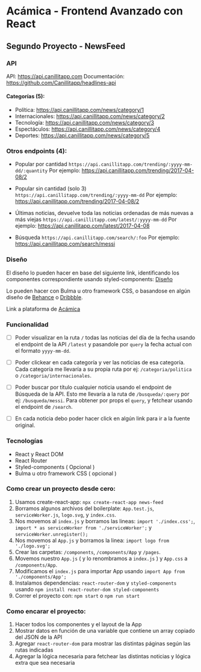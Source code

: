 # Acámica - Frontend Avanzado con React

## Segundo Proyecto - NewsFeed

### API

API: https://api.canillitapp.com
Documentación: https://github.com/Canillitapp/headlines-api

#### Categorías (5):

- Política: https://api.canillitapp.com/news/category/1
- Internacionales: https://api.canillitapp.com/news/category/2
- Tecnología: https://api.canillitapp.com/news/category/3
- Espectáculos: https://api.canillitapp.com/news/category/4
- Deportes: https://api.canillitapp.com/news/category/5

### Otros endpoints (4):

- Popular por cantidad `https://api.canillitapp.com/trending/:yyyy-mm-dd/:quantity`
Por ejemplo: https://api.canillitapp.com/trending/2017-04-08/2

- Popular sin cantidad (solo 3) `https://api.canillitapp.com/trending/:yyyy-mm-dd`
Por ejemplo: https://api.canillitapp.com/trending/2017-04-08/2

- Últimas noticias, devuelve toda las noticias ordenadas de más nuevas a más viejas `https://api.canillitapp.com/latest/:yyyy-mm-dd`
Por ejemplo: https://api.canillitapp.com/latest/2017-04-08

- Búsqueda `https://api.canillitapp.com/search/:foo`
Por ejemplo: https://api.canillitapp.com/search/messi

### Diseño

El diseño lo pueden hacer en base del siguiente link, identificando los componentes correspondiente usando styled-components: [Diseño](https://s3.amazonaws.com/resources.acamica.com/contenidos/react/news-room/components.pdf)

Lo pueden hacer con Bulma u otro framework CSS, o basandose en algún diseño de [Behance](https://www.behance.net) o [Dribbble](https://dribbble.com).

Link a plataforma de [Acámica](https://www.acamica.com/cursos/506)

### Funcionalidad

- [ ] Poder visualizar en la ruta `/` todas las noticias del día de la fecha usando el endpoint de la API `/latest` y pasandole por `query` la fecha actual con el formato `yyyy-mm-dd`.

* [ ] Poder clickear en cada categoría y ver las noticias de esa categoría.
Cada categoría me llevaría a su propia ruta por ej: `/categoria/politica` o `/categoria/internacionales`.

- [ ] Poder buscar por título cualquier noticia usando el endpoint de Búsqueda de la API.
Esto me llevaría a la ruta de `/busqueda/:query` por ej: `/busqueda/messi`.
Para obtener por props el `query`, y fetchear usando el endpoint de `/search`.

* [ ] En cada noticia debo poder hacer click en algún link para ir a la fuente original.

### Tecnologías

- React y React DOM
- React Router
- Styled-components ( Opcional )
- Bulma u otro framework CSS ( opcional )

### Como crear un proyecto desde cero:

1. Usamos create-react-app: `npx create-react-app news-feed`
2. Borramos algunos archivos del boilerplate: `App.test.js`, `serviceWorker.js`, `logo.svg`, y `index.css`.
3. Nos movemos al `index.js` y borramos las lineas: `import './index.css';`, `import * as serviceWorker from './serviceWorker';` y `serviceWorker.unregister();`
4. Nos movemos al `App.js` y borramos la linea: `import logo from './logo.svg';`
5. Crear las carpetas: `/components`, `/components/App` y `/pages`.
6. Movemos nuestro `App.js` ( y lo renombramos a `index.js` ) y `App.css` a `/components/App`.
7. Modificamos el `index.js` para importar App usando `import App from './components/App';`
8. Instalamos dependencias: `react-router-dom` y `styled-components` usando `npm install react-router-dom styled-components`
9. Correr el proyecto con: `npm start` o `npm run start`

### Como encarar el proyecto:

1. Hacer todos los componentes y el layout de la App
2. Mostrar datos en función de una variable que contiene un array copiado del JSON de la API
3. Agregar `react-router-dom` para mostrar las distintas páginas según las rutas indicadas
4. Agregar la lógica necesaria para fetchear las distintas noticias y lógica extra que sea necesaria
